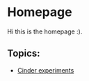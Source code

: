 # Homepage

Hi this is the homepage :).

## Topics:

* [Cinder experiments](./cinder-experiments.md)
